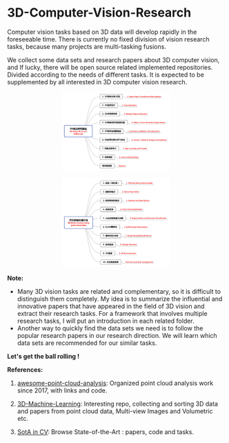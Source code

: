 # 3D-Computer-Vision-Research
Computer vision tasks based on 3D data will develop rapidly in the foreseeable time. There is currently no fixed division of vision research tasks, because many projects are multi-tasking fusions.

We collect some data sets and research papers about 3D computer vision, and If lucky, there will be open source related implemented repositories. Divided according to the needs of different tasks. It is expected to be supplemented by all interested in 3D computer vision research.

<p align="center"><img width="50%" src="https://github.com/Yansz/3D-Computer-Vision-Research/blob/master/images/main1.jpg" /></p>

<p align="center"><img width="50%" src="https://github.com/Yansz/3D-Computer-Vision-Research/blob/master/images/pointcloud1.jpg" /></p>

**Note:** 

* Many 3D vision tasks are related and complementary, so it is difficult to distinguish them completely.
  My idea is to summarize the influential and innovative papers that have appeared in the field of 3D vision and extract their research tasks. For a framework that involves multiple research tasks, I will put an introduction in each related folder.
* Another way to quickly find the data sets we need is to follow the popular research papers in our research direction. We will learn which data sets are recommended for our similar tasks.

**Let's get the ball rolling ! ​**

**References:**

1. [awesome-point-cloud-analysis](https://github.com/Yochengliu/awesome-point-cloud-analysis): Organized point cloud analysis work since 2017, with links and code.

2. [3D-Machine-Learning](https://github.com/timzhang642/3D-Machine-Learning): Interesting repo, collecting and sorting 3D data and papers from point cloud data, Multi-view Images and Volumetric etc.

3. [SotA in CV](https://paperswithcode.com/area/computer-vision):  Browse State-of-the-Art : papers, code and tasks.